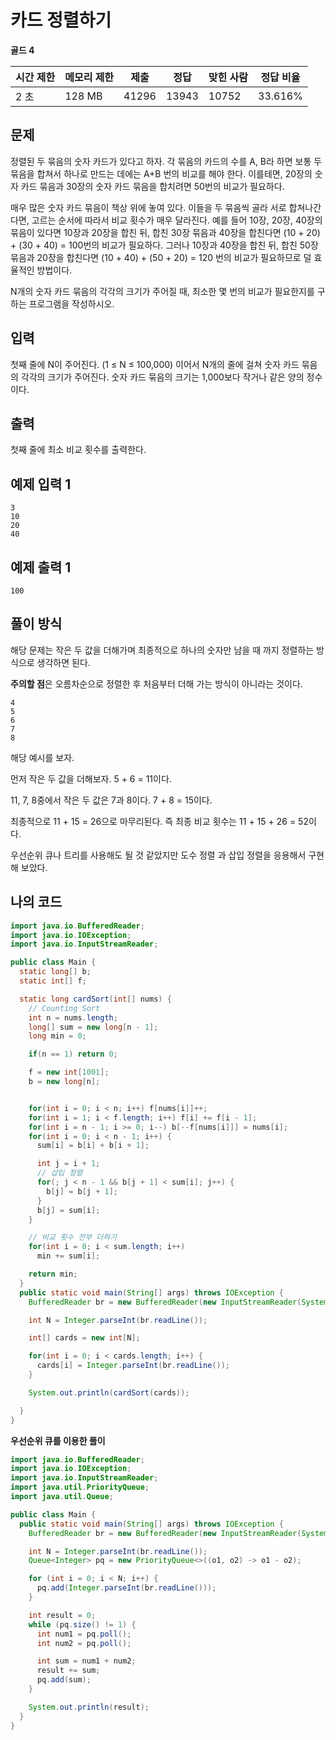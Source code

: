# 카드 정렬하기

**골드 4**

|시간 제한	|메모리 제한	|제출	|정답|	맞힌 사람|	정답 비율|
|---|---|---|---|---|---|
|2 초|	128 MB|	41296|	13943|	10752|	33.616%|

## 문제

정렬된 두 묶음의 숫자 카드가 있다고 하자. 각 묶음의 카드의 수를 A, B라 하면 보통 두 묶음을 합쳐서 하나로 만드는 데에는 A+B 번의 비교를 해야 한다. 이를테면, 20장의 숫자 카드 묶음과 30장의 숫자 카드 묶음을 합치려면 50번의 비교가 필요하다.

매우 많은 숫자 카드 묶음이 책상 위에 놓여 있다. 이들을 두 묶음씩 골라 서로 합쳐나간다면, 고르는 순서에 따라서 비교 횟수가 매우 달라진다. 예를 들어 10장, 20장, 40장의 묶음이 있다면 10장과 20장을 합친 뒤, 합친 30장 묶음과 40장을 합친다면 (10 + 20) + (30 + 40) = 100번의 비교가 필요하다. 그러나 10장과 40장을 합친 뒤, 합친 50장 묶음과 20장을 합친다면 (10 + 40) + (50 + 20) = 120 번의 비교가 필요하므로 덜 효율적인 방법이다.

N개의 숫자 카드 묶음의 각각의 크기가 주어질 때, 최소한 몇 번의 비교가 필요한지를 구하는 프로그램을 작성하시오.

## 입력 

첫째 줄에 N이 주어진다. (1 ≤ N ≤ 100,000) 이어서 N개의 줄에 걸쳐 숫자 카드 묶음의 각각의 크기가 주어진다. 숫자 카드 묶음의 크기는 1,000보다 작거나 같은 양의 정수이다.

## 출력 

첫째 줄에 최소 비교 횟수를 출력한다.

## 예제 입력 1

```
3
10
20
40
```

## 예제 출력 1

```
100
```

## 풀이 방식 

해당 문제는 작은 두 값을 더해가며 최종적으로 하나의 숫자만 남을 때 까지 정렬하는 방식으로 생각하면 된다.

**주의할 점**은 오름차순으로 정렬한 후 처음부터 더해 가는 방식이 아니라는 것이다.

```
4
5
6
7
8
```

해당 예시를 보자.

먼저 작은 두 값을 더해보자. 5 + 6 = 11이다.

11, 7, 8중에서 작은 두 값은 7과 8이다. 7 + 8 = 15이다.

최종적으로 11 + 15 = 26으로 마무리된다. 즉 최종 비교 횟수는 11 + 15 + 26 = 52이다. 

우선순위 큐나 트리를 사용해도 될 것 같았지만 도수 정렬 과 삽입 정렬을 응용해서 구현해 보았다.

## 나의 코드

```java
import java.io.BufferedReader;
import java.io.IOException;
import java.io.InputStreamReader;

public class Main {
  static long[] b;
  static int[] f;

  static long cardSort(int[] nums) {
    // Counting Sort
    int n = nums.length;
    long[] sum = new long[n - 1];
    long min = 0;

    if(n == 1) return 0;

    f = new int[1001];
    b = new long[n];


    for(int i = 0; i < n; i++) f[nums[i]]++;
    for(int i = 1; i < f.length; i++) f[i] += f[i - 1];
    for(int i = n - 1; i >= 0; i--) b[--f[nums[i]]] = nums[i];
    for(int i = 0; i < n - 1; i++) {
      sum[i] = b[i] + b[i + 1];

      int j = i + 1;
      // 삽입 정렬
      for(; j < n - 1 && b[j + 1] < sum[i]; j++) {
        b[j] = b[j + 1];
      }
      b[j] = sum[i];
    }

    // 비교 횟수 전부 더하기
    for(int i = 0; i < sum.length; i++)
      min += sum[i];

    return min;
  }
  public static void main(String[] args) throws IOException {
    BufferedReader br = new BufferedReader(new InputStreamReader(System.in));

    int N = Integer.parseInt(br.readLine());

    int[] cards = new int[N];

    for(int i = 0; i < cards.length; i++) {
      cards[i] = Integer.parseInt(br.readLine());
    }

    System.out.println(cardSort(cards));

  }
}
```

**우선순위 큐를 이용한 풀이**

```java
import java.io.BufferedReader;
import java.io.IOException;
import java.io.InputStreamReader;
import java.util.PriorityQueue;
import java.util.Queue;

public class Main {
  public static void main(String[] args) throws IOException {
    BufferedReader br = new BufferedReader(new InputStreamReader(System.in));

    int N = Integer.parseInt(br.readLine());
    Queue<Integer> pq = new PriorityQueue<>((o1, o2) -> o1 - o2);

    for (int i = 0; i < N; i++) {
      pq.add(Integer.parseInt(br.readLine()));
    }

    int result = 0;
    while (pq.size() != 1) {
      int num1 = pq.poll();
      int num2 = pq.poll();

      int sum = num1 + num2;
      result += sum;
      pq.add(sum);
    }

    System.out.println(result);
  }
}
```